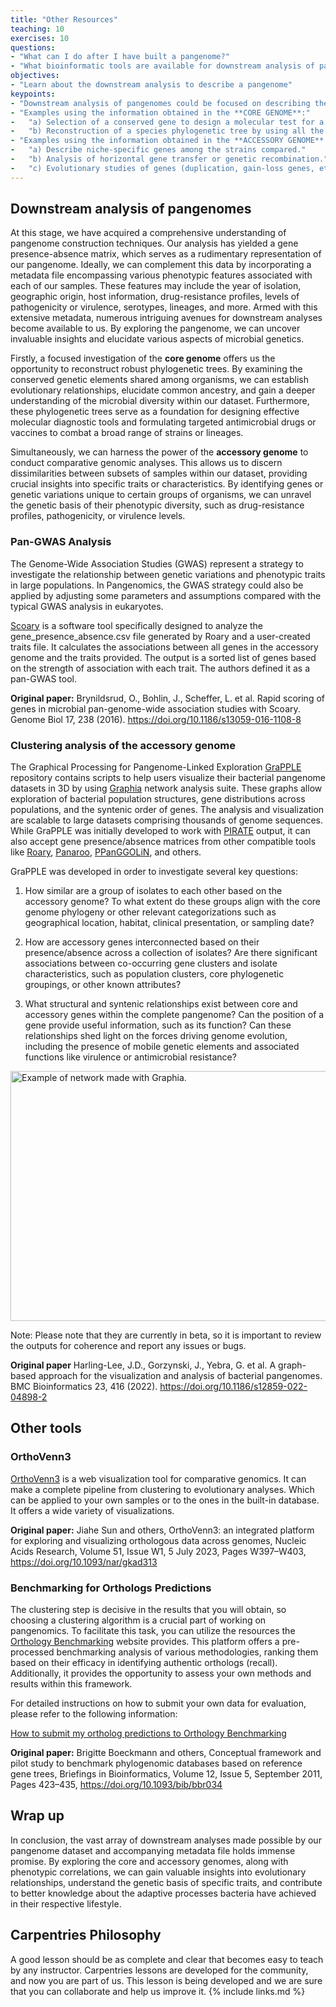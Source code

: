 ```yaml
---
title: "Other Resources"
teaching: 10
exercises: 10
questions:
- "What can I do after I have built a pangenome?"
- "What bioinformatic tools are available for downstream analysis of pangenomes?"
objectives:
- "Learn about the downstream analysis to describe a pangenome"
keypoints:
- "Downstream analysis of pangenomes could be focused on describing the core or the accessory genome of the organism studied."
- "Examples using the information obtained in the **CORE GENOME**:" 
-   "a) Selection of a conserved gene to design a molecular test for a diagnostic tool or a vaccine."
-   "b) Reconstruction of a species phylogenetic tree by using all the core genes."
- "Examples using the information obtained in the **ACCESSORY GENOME**:"
-   "a) Describe niche-specific genes among the strains compared."
-   "b) Analysis of horizontal gene transfer or genetic recombination."
-   "c) Evolutionary studies of genes (duplication, gain-loss genes, etc.)."
---
```

## Downstream analysis of pangenomes

At this stage, we have acquired a comprehensive understanding of pangenome construction techniques. Our analysis has yielded a gene presence-absence matrix, which serves as a rudimentary representation of our pangenome. Ideally, we can complement this data by incorporating a metadata file encompassing various phenotypic features associated with each of our samples. These features may include the year of isolation, geographic origin, host information, drug-resistance profiles, levels of pathogenicity or virulence, serotypes, lineages, and more. Armed with this extensive metadata, numerous intriguing avenues for downstream analyses become available to us. By exploring the pangenome, we can uncover invaluable insights and elucidate various aspects of microbial genetics. 

Firstly, a focused investigation of the **core genome** offers us the opportunity to reconstruct robust phylogenetic trees. By examining the conserved genetic elements shared among organisms, we can establish evolutionary relationships, elucidate common ancestry, and gain a deeper understanding of the microbial diversity within our dataset. Furthermore, these phylogenetic trees serve as a foundation for designing effective molecular diagnostic tools and formulating targeted antimicrobial drugs or vaccines to combat a broad range of strains or lineages. 

Simultaneously, we can harness the power of the **accessory genome** to conduct comparative genomic analyses. This allows us to discern dissimilarities between subsets of samples within our dataset, providing crucial insights into specific traits or characteristics. By identifying genes or genetic variations unique to certain groups of organisms, we can unravel the genetic basis of their phenotypic diversity, such as drug-resistance profiles, pathogenicity, or virulence levels. 

### Pan-GWAS Analysis

The Genome-Wide Association Studies (GWAS) represent a strategy to investigate the relationship between genetic variations and phenotypic traits in large populations. In Pangenomics, the GWAS strategy could also be applied by adjusting some parameters and assumptions compared with the typical GWAS analysis in eukaryotes. 

[Scoary](https://github.com/AdmiralenOla/Scoary) is a software tool specifically designed to analyze the gene_presence_absence.csv file generated by Roary and a user-created traits file. It calculates the associations between all genes in the accessory genome and the traits provided. The output is a sorted list of genes based on the strength of association with each trait. The authors defined it as a pan-GWAS tool.

**Original paper:**
Brynildsrud, O., Bohlin, J., Scheffer, L. et al. Rapid scoring of genes in microbial pan-genome-wide association studies with Scoary. Genome Biol 17, 238 (2016). https://doi.org/10.1186/s13059-016-1108-8


### Clustering analysis of the accessory genome

The Graphical Processing for Pangenome-Linked Exploration [GraPPLE](https://github.com/JDHarlingLee/GraPPLE) repository contains scripts to help users visualize their bacterial pangenome datasets in 3D by using [Graphia](https://graphia.app) network analysis suite. These graphs allow exploration of bacterial population structures, gene distributions across populations, and the syntenic order of genes. The analysis and visualization are scalable to large datasets comprising thousands of genome sequences. While GraPPLE was initially developed to work with [PIRATE](https://github.com/SionBayliss/PIRATE) output, it can also accept gene presence/absence matrices from other compatible tools like [Roary](https://github.com/sanger-pathogens/), [Panaroo](https://github.com/gtonkinhill/panaroo), [PPanGGOLiN](https://github.com/labgem/PPanGGOLiN/tree/master/testingDataset), and others. 

GraPPLE was developed in order to investigate several key questions:

1. How similar are a group of isolates to each other based on the accessory genome? To what extent do these groups align with the core genome phylogeny or other relevant categorizations such as geographical location, habitat, clinical presentation, or sampling date?

2. How are accessory genes interconnected based on their presence/absence across a collection of isolates? Are there significant associations between co-occurring gene clusters and isolate characteristics, such as population clusters, core phylogenetic groupings, or other known attributes?

3. What structural and syntenic relationships exist between core and accessory genes within the complete pangenome? Can the position of a gene provide useful information, such as its function? Can these relationships shed light on the forces driving genome evolution, including the presence of mobile genetic elements and associated functions like virulence or antimicrobial resistance?

<a href="{{ page.root }}/fig/01-13-01.png">
   <img src="{{ page.root }}/fig/01-13-01.png" width="916" height="400" alt="Example of network made with Graphia. " />
  </a>

Note: Please note that they are currently in beta, so it is important to review the outputs for coherence and report any issues or bugs. 

**Original paper**
Harling-Lee, J.D., Gorzynski, J., Yebra, G. et al. A graph-based approach for the visualization and analysis of bacterial pangenomes. BMC Bioinformatics 23, 416 (2022). https://doi.org/10.1186/s12859-022-04898-2

## Other tools

### OrthoVenn3

[OrthoVenn3](https://orthovenn3.bioinfotoolkits.net/home) is a web visualization tool for comparative genomics. It can make a complete pipeline from clustering to evolutionary analyses. Which can be applied to your own samples or to the ones in the built-in database. It offers a wide variety of visualizations.

**Original paper:**
Jiahe Sun and others, OrthoVenn3: an integrated platform for exploring and visualizing orthologous data across genomes, Nucleic Acids Research, Volume 51, Issue W1, 5 July 2023, Pages W397–W403, https://doi.org/10.1093/nar/gkad313


### Benchmarking for Orthologs Predictions

The clustering step is decisive in the results that you will obtain, so choosing a clustering algorithm is a crucial part of working on pangenomics. To facilitate this task, you can utilize the resources the [Orthology Benchmarking](https://orthology.benchmarkservice.org/) website provides. This platform offers a pre-processed benchmarking analysis of various methodologies, ranking them based on their efficacy in identifying authentic orthologs (recall). Additionally, it provides the opportunity to assess your own methods and results within this framework. 

For detailed instructions on how to submit your own data for evaluation, please refer to the following information:

[How to submit my ortholog predictions to Orthology Benchmarking](https://orthology.benchmarkservice.org/proxy/doc#submit)

**Original paper:**
Brigitte Boeckmann and others, Conceptual framework and pilot study to benchmark phylogenomic databases based on reference gene trees, Briefings in Bioinformatics, Volume 12, Issue 5, September 2011, Pages 423–435, https://doi.org/10.1093/bib/bbr034


## Wrap up

In conclusion, the vast array of downstream analyses made possible by our pangenome dataset and accompanying metadata file holds immense promise. By exploring the core and accessory genomes, along with phenotypic correlations, we can gain valuable insights into evolutionary relationships, understand the genetic basis of specific traits, and contribute to better knowledge about the adaptive processes bacteria have achieved in their respective lifestyle. 


## Carpentries Philosophy
A good lesson should be as complete and clear that becomes easy to teach by any instructor. 
Carpentries lessons are developed for the community, and now you are part of us. 
This lesson is being developed and we are sure that you can collaborate and help us improve it.
{% include links.md %}
